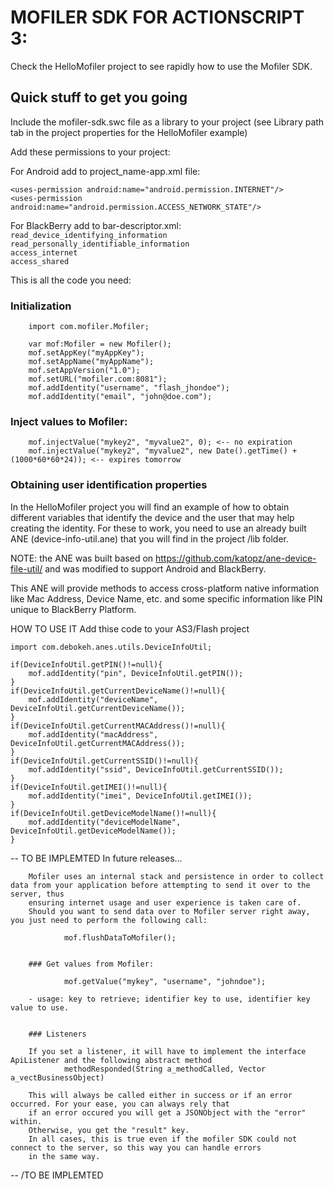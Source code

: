 # MOFILER SDK FOR ACTIONSCRIPT 3:

Check the HelloMofiler project to see rapidly how to use the Mofiler SDK.


## Quick stuff to get you going

Include the mofiler-sdk.swc file as a library to your project (see Library path tab in the project properties for the HelloMofiler example)

Add these permissions to your project: 

For Android add to project_name-app.xml file:

    <uses-permission android:name="android.permission.INTERNET"/>
    <uses-permission android:name="android.permission.ACCESS_NETWORK_STATE"/>


For BlackBerry add to bar-descriptor.xml:
<code>
   <permission>read_device_identifying_information</permission>
   <permission>read_personally_identifiable_information</permission>
   <permission>access_internet</permission>
   <permission>access_shared</permission>
</code>

This is all the code you need:

### Initialization
        import com.mofiler.Mofiler;

        var mof:Mofiler = new Mofiler();
        mof.setAppKey("myAppKey");
        mof.setAppName("myAppName");
        mof.setAppVersion("1.0");
        mof.setURL("mofiler.com:8081");
        mof.addIdentity("username", "flash_jhondoe");
        mof.addIdentity("email", "john@doe.com");

### Inject values to Mofiler:
        
        mof.injectValue("mykey2", "myvalue2", 0); <-- no expiration
        mof.injectValue("mykey2", "myvalue2", new Date().getTime() + (1000*60*60*24)); <-- expires tomorrow

### Obtaining user identification properties

In the HelloMofiler project you will find an example of how to obtain different variables that identify the device and the user that may help creating the identity. For these to work, you need to use an already built ANE (device-info-util.ane) that you will find in the project /lib folder.

NOTE: the ANE was built based on https://github.com/katopz/ane-device-file-util/ and was modified to support Android and BlackBerry. 

This ANE will provide methods to access cross-platform native information like Mac Address, Device Name, etc. and some specific information like PIN unique to BlackBerry Platform. 

HOW TO USE IT
Add thise code to your AS3/Flash project

    import com.debokeh.anes.utils.DeviceInfoUtil;

    if(DeviceInfoUtil.getPIN()!=null){
        mof.addIdentity("pin", DeviceInfoUtil.getPIN());
    }
    if(DeviceInfoUtil.getCurrentDeviceName()!=null){
        mof.addIdentity("deviceName", DeviceInfoUtil.getCurrentDeviceName());
    }
    if(DeviceInfoUtil.getCurrentMACAddress()!=null){
        mof.addIdentity("macAddress", DeviceInfoUtil.getCurrentMACAddress());
    }
    if(DeviceInfoUtil.getCurrentSSID()!=null){
        mof.addIdentity("ssid", DeviceInfoUtil.getCurrentSSID());
    }
    if(DeviceInfoUtil.getIMEI()!=null){
        mof.addIdentity("imei", DeviceInfoUtil.getIMEI());
    }
    if(DeviceInfoUtil.getDeviceModelName()!=null){
        mof.addIdentity("deviceModelName", DeviceInfoUtil.getDeviceModelName());
    }

-- TO BE IMPLEMTED
In future releases...

        Mofiler uses an internal stack and persistence in order to collect data from your application before attempting to send it over to the server, thus
        ensuring internet usage and user experience is taken care of.
        Should you want to send data over to Mofiler server right away, you just need to perform the following call:

                mof.flushDataToMofiler();


        ### Get values from Mofiler:

                mof.getValue("mykey", "username", "johndoe");

        - usage: key to retrieve; identifier key to use, identifier key value to use.


        ### Listeners

        If you set a listener, it will have to implement the interface ApiListener and the following abstract method
        		methodResponded(String a_methodCalled, Vector a_vectBusinessObject)

        This will always be called either in success or if an error occurred. For your ease, you can always rely that
        if an error occured you will get a JSONObject with the "error" within.
        Otherwise, you get the "result" key.
        In all cases, this is true even if the mofiler SDK could not connect to the server, so this way you can handle errors
        in the same way.
-- /TO BE IMPLEMTED


